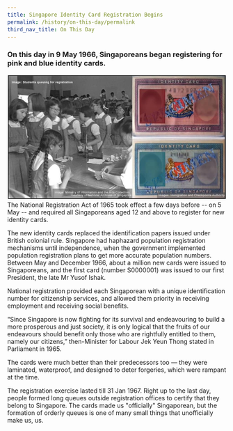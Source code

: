 ```yaml
---
title: Singapore Identity Card Registration Begins
permalink: /history/on-this-day/permalink
third_nav_title: On This Day
---
```


### On this day in  9 May 1966, Singaporeans began registering for pink and blue identity cards. 

![Alt text for image on Isomer site](/images/onthisday_nric_reg.jpg)
The National Registration Act of 1965 took effect a few days before -- on 5 May -- and required all Singaporeans aged 12 and above to register for new identity cards.

The new identity cards replaced the identification papers issued under British colonial rule. Singapore had haphazard population registration mechanisms until independence, when the government implemented population registration plans to get more accurate population numbers. Between May and December 1966, about a million new cards were issued to Singaporeans, and the first card (number S0000001) was issued to our first President, the late Mr Yusof Ishak.

National registration provided each Singaporean with a unique identification number for citizenship services, and allowed them priority in receiving employment and receiving social benefits.

“Since Singapore is now fighting for its survival and endeavouring to build a more prosperous and just society, it is only logical that the fruits of our endeavours should benefit only those who are rightfully entitled to them, namely our citizens,” then-Minister for Labour Jek Yeun Thong stated in Parliament in 1965.

The cards were much better than their predecessors too — they were laminated, waterproof, and designed to deter forgeries, which were rampant at the time.

The registration exercise lasted till 31 Jan 1967. Right up to the last day, people formed long queues outside registration offices to certify that they belong to Singapore. The cards made us "officially" Singaporean, but the formation of orderly queues is one of many small things that unofficially make us, us.